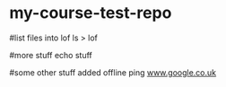 # my-course-test-repo
#list files into lof
ls > lof

#more stuff
echo stuff

#some other stuff added offline
ping www.google.co.uk